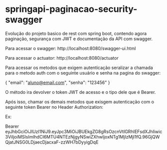 # springapi-paginacao-security-swagger
Evolução do projeto basico de rest com spring boot, contendo agora paginação, segurança com JWT e documentação da API com swagger.

Para acessar o swagger:
http://localhost:8080/swagger-ui.html

Para acessar o actuator:
http://localhost:8080/actuator

Para acessar os metodos que exigem autenticação seralizar a chamada para o metodo auth com o seguinte usuário e senha na pagina do swagger:

{
  "email": "aluno@email.com",
  "senha": "123456"
}

O método ira devolver o token JWT de acesso e o tipo dele que é Bearer.

Após isso, chamar os demais metodos que exisgem autenticação com o seguinte token Bearer no Header Authorization:

Ex: 

Bearer eyJhbGciOiJIUzI1NiJ9.eyJpc3MiOiJBUEkgZG8gRsOzcnVtIGRhIEFsdXJhIiwic3ViIjoiMSIsImlhdCI6MTU4NTEzNjgyNSwiZXhwIjoxNTg1MjIzMjI1fQ.96GjQWQjatJNSG0LDjaecDjacxaF-zzWH7bDyyigDqE


